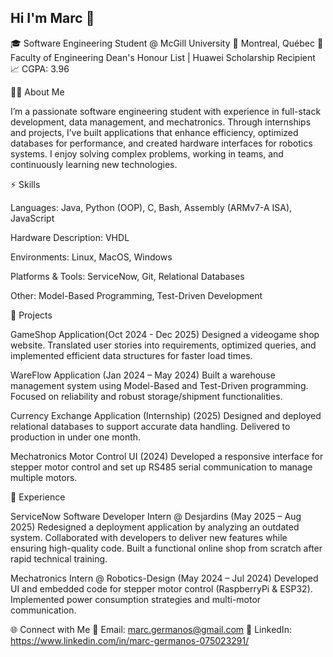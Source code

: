 ## Hi I'm Marc 👋

🎓 Software Engineering Student @ McGill University
📍 Montreal, Québec
🌟 Faculty of Engineering Dean's Honour List | Huawei Scholarship Recipient
📈 CGPA: 3.96

🧑‍💻 About Me

I’m a passionate software engineering student with experience in full-stack development, data management, and mechatronics. Through internships and projects, I’ve built applications that enhance efficiency, optimized databases for performance, and created hardware interfaces for robotics systems. I enjoy solving complex problems, working in teams, and continuously learning new technologies.

⚡ Skills

Languages: Java, Python (OOP), C, Bash, Assembly (ARMv7-A ISA), JavaScript

Hardware Description: VHDL

Environments: Linux, MacOS, Windows

Platforms & Tools: ServiceNow, Git, Relational Databases

Other: Model-Based Programming, Test-Driven Development

🚀 Projects

GameShop Application(Oct 2024 - Dec 2025)
Designed a videogame shop website. Translated user stories into requirements, optimized queries, and implemented efficient data structures for faster load times.

WareFlow Application (Jan 2024 – May 2024)
Built a warehouse management system using Model-Based and Test-Driven programming. Focused on reliability and robust storage/shipment functionalities.

Currency Exchange Application (Internship) (2025)
Designed and deployed relational databases to support accurate data handling. Delivered to production in under one month.

Mechatronics Motor Control UI (2024)
Developed a responsive interface for stepper motor control and set up RS485 serial communication to manage multiple motors.

💼 Experience

ServiceNow Software Developer Intern @ Desjardins (May 2025 – Aug 2025)
  Redesigned a deployment application by analyzing an outdated system.
  Collaborated with developers to deliver new features while ensuring high-quality code.
  Built a functional online shop from scratch after rapid technical training.

Mechatronics Intern @ Robotics-Design (May 2024 – Jul 2024)
  Developed UI and embedded code for stepper motor control (RaspberryPi & ESP32).
  Implemented power consumption strategies and multi-motor communication.

🌐 Connect with Me
📧 Email: marc.germanos@gmail.com
🔗 LinkedIn: https://www.linkedin.com/in/marc-germanos-075023291/

